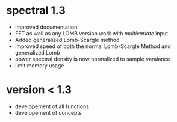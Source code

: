 # spectral 1.3

* improved documentation
* FFT as well as any LOMB version work with _multivariate_ input
* Added generalized Lomb-Scargle method
* improved speed of both the normal Lomb-Scargle Method and generalized Lomb
* power spectral density is now normalized to sample varaiance
* limit memory usage


# version < 1.3

* developement of all functions
* developement of concepts



